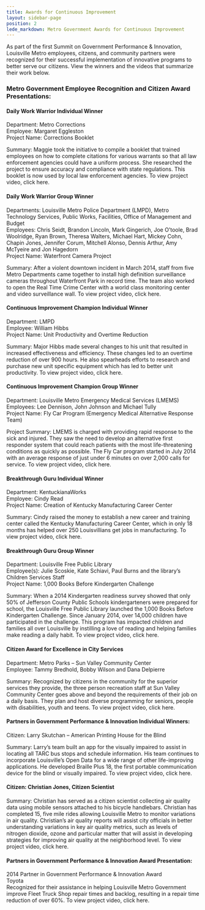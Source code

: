 ```yaml
---
title: Awards for Continuous Improvement
layout: sidebar-page
position: 2
lede_markdown: Metro Government Awards for Continuous Improvement
---
```


As part of the first Summit on Government Performance & Innovation, Louisville Metro employees, citzens, and community partners were recognized for their successful implementation of innovative programs to better serve our citizens. View the winners and the videos that summarize their work below.

### Metro Government Employee Recognition and Citizen Award Presentations:

#### Daily Work Warrior Individual Winner
Department: Metro Corrections  
Employee: Margaret Eggleston  
Project Name: Corrections Booklet  

Summary: Maggie took the initiative to compile a booklet that trained employees on how to complete citations for various warrants so that all law enforcement agencies could have a uniform process. She researched the project to ensure accuracy and compliance with state regulations. This booklet is now used by local law enforcement agencies. To view project video, click here.  

#### Daily Work Warrior Group Winner
Departments: Louisville Metro Police Department (LMPD), Metro Technology Services, Public Works, Facilities, Office of Management and Budget  
Employees: Chris Seidt, Brandon Lincoln, Mark Gingerich, Joe O’toole, Brad Woolridge, Ryan Brown, Theresa Walters, Michael Hart, Mickey Cohn, Chapin Jones, Jennifer Corum, Mitchell Alonso, Dennis Arthur, Amy McTyeire and Jon Hagedorn  
Project Name: Waterfront Camera Project  

Summary: After a violent downtown incident in March 2014, staff from five Metro Departments came together to install high definition surveillance cameras throughout Waterfront Park in record time. The team also worked to open the Real Time Crime Center with a world class monitoring center and video surveillance wall. To view project video, click here.

#### Continuous Improvement Champion Individual Winner
Department: LMPD  
Employee: William Hibbs  
Project Name: Unit Productivity and Overtime Reduction  

Summary: Major Hibbs made several changes to his unit that resulted in increased effectiveness and efficiency. These changes led to an overtime reduction of over 900 hours.  He also spearheads efforts to research and purchase new unit specific equipment which has led to better unit productivity. To view project video, click here.  

#### Continuous Improvement Champion Group Winner
Department: Louisville Metro Emergency Medical Services (LMEMS)  
Employees: Lee Dennison, John Johnson and Michael Tully  
Project Name: Fly Car Program (Emergency Medical Alternative Response Team)  

Project Summary:  LMEMS is charged with providing rapid response to the sick and injured. They saw the need to develop an alternative first responder system that could reach patients with the most life-threatening conditions as quickly as possible. The Fly Car program started in July 2014 with an average response of just under 6 minutes on over 2,000 calls for service. To view project video, click here.  

#### Breakthrough Guru Individual Winner
Department: KentuckianaWorks  
Employee: Cindy Read  
Project Name: Creation of Kentucky Manufacturing Career Center

Summary: Cindy raised the money to establish a new career and training center called the Kentucky Manufacturing Career Center, which in only 18 months has helped over 250 Louisvillians get jobs in manufacturing. To view project video, click here.  

#### Breakthrough Guru Group Winner
Department: Louisville Free Public Library  
Employee(s): Julie Scoskie, Kate Schiavi, Paul Burns and the library’s Children Services Staff  
Project Name: 1,000 Books Before Kindergarten Challenge  

Summary: When a 2014 Kindergarten readiness survey showed that only 50% of Jefferson County Public Schools kindergarteners were prepared for school, the Louisville Free Public Library launched the 1,000 Books Before Kindergarten Challenge. Since January 2014, over 14,000 children have participated in the challenge. This program has impacted children and families all over Louisville by instilling a love of reading and helping families make reading a daily habit. To view project video, click here.  

#### Citizen Award for Excellence in City Services
Department: Metro Parks – Sun Valley Community Center  
Employee: Tammy Bredhold, Bobby Wilson and Dana Delpierre  

Summary: Recognized by citizens in the community for the superior services they provide, the three person recreation staff at Sun Valley Community Center goes above and beyond the requirements of their job on a daily basis. They plan and host diverse programming for seniors, people with disabilities, youth and teens. To view project video, click here.

#### Partners in Government Performance & Innovation Individual Winners:
Citizen: Larry Skutchan – American Printing House for the Blind  

Summary: Larry’s team built an app for the visually impaired to assist in locating all TARC bus stops and schedule information. His team continues to incorporate Louisville’s Open Data for a wide range of other life-improving applications. He  developed Braille Plus 18, the first portable communication device for the blind  or visually impaired. To view project video, click here.  

#### Citizen: Christian Jones, Citizen Scientist
Summary: Christian has served as a citizen scientist collecting air quality data using mobile sensors attached to his bicycle handlebars. Christian has completed 15, five mile rides allowing Louisville Metro to monitor variations in air quality. Christian’s air quality reports will assist city officials in better understanding variations in key air quality metrics, such as levels of nitrogen dioxide, ozone and particular matter that will assist in developing strategies for improving air quality at the neighborhood level. To view project video, click here.  

#### Partners in Government Performance & Innovation Award Presentation:
2014 Partner in Government Performance & Innovation Award  
Toyota  
Recognized for their assistance in helping Louisville Metro Government improve Fleet Truck Shop repair times and backlog, resulting in a repair time reduction of over 60%.
To view project video, click here.  
